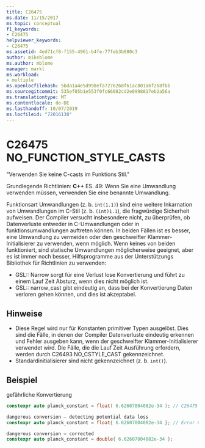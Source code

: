 ```yaml
---
title: C26475
ms.date: 11/15/2017
ms.topic: conceptual
f1_keywords:
- C26475
helpviewer_keywords:
- C26475
ms.assetid: 4ed71cf8-f155-4961-b4fe-77feb3b880c3
author: mikeblome
ms.author: mblome
manager: markl
ms.workload:
- multiple
ms.openlocfilehash: 5bda1a4e5d998efa7276268f61ac801a6f268fbb
ms.sourcegitcommit: 535ef05b1e553f0fc66082cd2e0998817eb2a56a
ms.translationtype: MT
ms.contentlocale: de-DE
ms.lasthandoff: 10/07/2019
ms.locfileid: "72016138"
---
```

# <a name="c26475-no_function_style_casts"></a>C26475 NO_FUNCTION_STYLE_CASTS

"Verwenden Sie keine C-casts im Funktions Stil."

Grundlegende Richtlinien: **C++** ES. 49: Wenn Sie eine Umwandlung verwenden müssen, verwenden Sie eine benannte Umwandlung.

Funktionsart Umwandlungen (z. b. `int(1.1)`) sind eine weitere Inkarnation von Umwandlungen im C-Stil (z. b. `(int)1.1`), die fragwürdige Sicherheit aufweisen. Der Compiler versucht insbesondere nicht, zu überprüfen, ob Datenverluste entweder in C-Umwandlungen oder in funktionsumwandlungen auftreten können. In beiden Fällen ist es besser, eine Umwandlung zu vermeiden oder den geschweifter Klammer-Initialisierer zu verwenden, wenn möglich. Wenn keines von beiden funktioniert, sind statische Umwandlungen möglicherweise geeignet, aber es ist immer noch besser, Hilfsprogramme aus der Unterstützungs Bibliothek für Richtlinien zu verwenden:

- GSL:: Narrow sorgt für eine Verlust lose Konvertierung und führt zu einem Lauf Zeit Absturz, wenn dies nicht möglich ist.
- GSL:: narrow_cast gibt eindeutig an, dass bei der Konvertierung Daten verloren gehen können, und dies ist akzeptabel.

## <a name="remarks"></a>Hinweise

- Diese Regel wird nur für Konstanten primitiver Typen ausgelöst. Dies sind die Fälle, in denen der Compiler Datenverluste eindeutig erkennen und Fehler ausgeben kann, wenn der geschweifter Klammer-Initialisierer verwendet wird. Die Fälle, die die Lauf Zeit Ausführung erfordern, werden durch C26493 NO_CSTYLE_CAST gekennzeichnet.
- Standardinitialisierer sind nicht gekennzeichnet (z. b. `int()`).

## <a name="example"></a>Beispiel

gefährliche Konvertierung

```cpp
constexpr auto planck_constant = float( 6.62607004082e-34 ); // C26475
```

```cpp
dangerous conversion – detecting potential data loss
constexpr auto planck_constant = float{ 6.62607004082e-34 }; // Error C2397
```

```cpp
dangerous conversion – corrected
constexpr auto planck_constant = double{ 6.62607004082e-34 };
```
